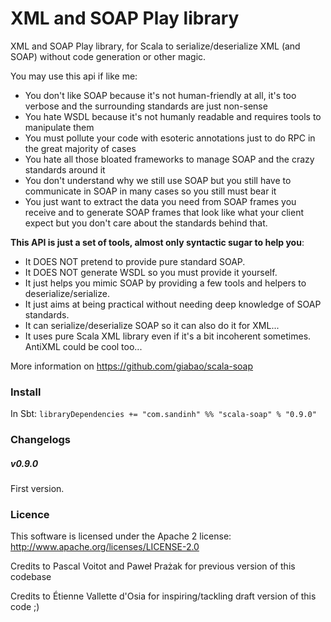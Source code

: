 XML and SOAP Play library
=========================

XML and SOAP Play library, for Scala to serialize/deserialize XML (and SOAP) without code generation or other magic.

You may use this api if like me:
- You don't like SOAP because it's not human-friendly at all, it's too verbose and the surrounding standards are just non-sense
- You hate WSDL because it's not humanly readable and requires tools to manipulate them
- You must pollute your code with esoteric annotations just to do RPC in the great majority of cases 
- You hate all those bloated frameworks to manage SOAP and the crazy standards around it
- You don't understand why we still use SOAP but you still have to communicate in SOAP in many cases so you still must bear it
- You just want to extract the data you need from SOAP frames you receive and to generate SOAP frames that look like what your client expect but you don't care about the standards behind that.

**This API is just a set of tools, almost only syntactic sugar to help you**:
- It DOES NOT pretend to provide pure standard SOAP.
- It DOES NOT generate WSDL so you must provide it yourself.
- It just helps you mimic SOAP by providing a few tools and helpers to deserialize/serialize.
- It just aims at being practical without needing deep knowledge of SOAP standards.
- It can serialize/deserialize SOAP so it can also do it for XML...
- It uses pure Scala XML library even if it's a bit incoherent sometimes. AntiXML could be cool too...

More information on https://github.com/giabao/scala-soap

### Install
In Sbt: `libraryDependencies += "com.sandinh" %% "scala-soap" % "0.9.0"`
### Changelogs
##### v0.9.0
First version.

### Licence
This software is licensed under the Apache 2 license:
http://www.apache.org/licenses/LICENSE-2.0

Credits to Pascal Voitot and Paweł Prażak for previous version of this codebase

Credits to Étienne Vallette d'Osia for inspiring/tackling draft version of this code ;)
